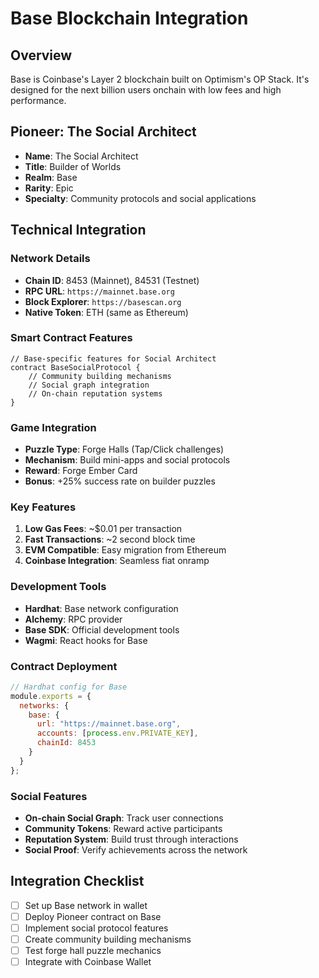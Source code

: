 # Base Blockchain Integration

## Overview
Base is Coinbase's Layer 2 blockchain built on Optimism's OP Stack. It's designed for the next billion users onchain with low fees and high performance.

## Pioneer: The Social Architect
- **Name**: The Social Architect
- **Title**: Builder of Worlds
- **Realm**: Base
- **Rarity**: Epic
- **Specialty**: Community protocols and social applications

## Technical Integration

### Network Details
- **Chain ID**: 8453 (Mainnet), 84531 (Testnet)
- **RPC URL**: `https://mainnet.base.org`
- **Block Explorer**: `https://basescan.org`
- **Native Token**: ETH (same as Ethereum)

### Smart Contract Features
```solidity
// Base-specific features for Social Architect
contract BaseSocialProtocol {
    // Community building mechanisms
    // Social graph integration
    // On-chain reputation systems
}
```

### Game Integration
- **Puzzle Type**: Forge Halls (Tap/Click challenges)
- **Mechanism**: Build mini-apps and social protocols
- **Reward**: Forge Ember Card
- **Bonus**: +25% success rate on builder puzzles

### Key Features
1. **Low Gas Fees**: ~$0.01 per transaction
2. **Fast Transactions**: ~2 second block time
3. **EVM Compatible**: Easy migration from Ethereum
4. **Coinbase Integration**: Seamless fiat onramp

### Development Tools
- **Hardhat**: Base network configuration
- **Alchemy**: RPC provider
- **Base SDK**: Official development tools
- **Wagmi**: React hooks for Base

### Contract Deployment
```javascript
// Hardhat config for Base
module.exports = {
  networks: {
    base: {
      url: "https://mainnet.base.org",
      accounts: [process.env.PRIVATE_KEY],
      chainId: 8453
    }
  }
};
```

### Social Features
- **On-chain Social Graph**: Track user connections
- **Community Tokens**: Reward active participants
- **Reputation System**: Build trust through interactions
- **Social Proof**: Verify achievements across the network

## Integration Checklist
- [ ] Set up Base network in wallet
- [ ] Deploy Pioneer contract on Base
- [ ] Implement social protocol features
- [ ] Create community building mechanisms
- [ ] Test forge hall puzzle mechanics
- [ ] Integrate with Coinbase Wallet
